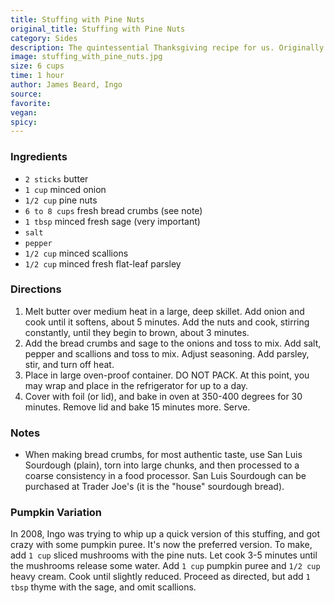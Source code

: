 ```yaml
---
title: Stuffing with Pine Nuts
original_title: Stuffing with Pine Nuts
category: Sides
description: The quintessential Thanksgiving recipe for us. Originally from James Beard, with modifications by Ingo. Yes, it uses a lot of butter, but it is worth it.
image: stuffing_with_pine_nuts.jpg
size: 6 cups
time: 1 hour
author: James Beard, Ingo
source: 
favorite: 
vegan: 
spicy: 
---
```


### Ingredients

* `2 sticks` butter
* `1 cup` minced onion
* `1/2 cup` pine nuts
* `6 to 8 cups` fresh bread crumbs (see note)
* `1 tbsp` minced fresh sage (very important)
* `salt`
* `pepper`
* `1/2 cup` minced scallions
* `1/2 cup` minced fresh flat-leaf parsley

### Directions

1. Melt butter over medium heat in a large, deep skillet. Add onion and cook until it softens, about 5 minutes. Add the nuts and cook, stirring constantly, until they begin to brown, about 3 minutes.
2. Add the bread crumbs and sage to the onions and toss to mix. Add salt, pepper and scallions and toss to mix. Adjust seasoning. Add parsley, stir, and turn off heat.
3. Place in large oven-proof container. DO NOT PACK. At this point, you may wrap and place in the refrigerator for up to a day.
4. Cover with foil (or lid), and bake in oven at 350-400 degrees for 30 minutes. Remove lid and bake 15 minutes more. Serve.

### Notes

- When making bread crumbs, for most authentic taste, use San Luis Sourdough (plain), torn into large chunks, and then processed to a coarse consistency in a food processor. San Luis Sourdough can be purchased at Trader Joe's (it is the "house" sourdough bread).

### Pumpkin Variation

In 2008, Ingo was trying to whip up a quick version of this stuffing, and got crazy with some pumpkin puree. It's now the preferred version. To make, add `1 cup` sliced mushrooms with the pine nuts. Let cook 3-5 minutes until the mushrooms release some water. Add `1 cup` pumpkin puree and `1/2 cup` heavy cream. Cook until slightly reduced. Proceed as directed, but add `1 tbsp` thyme with the sage, and omit scallions.